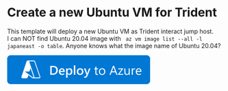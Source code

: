 # Create a new Ubuntu VM for Trident 

This template will deploy a new Ubuntu VM as Trident interact jump host. \
I can NOT find Ubuntu 20.04 image with ` az vm image list --all -l japaneast -o table`.  Anyone knows what the image name of Ubuntu 20.04? 

[![Deploy To Azure](https://raw.githubusercontent.com/Azure/azure-quickstart-templates/master/1-CONTRIBUTION-GUIDE/images/deploytoazure.svg?sanitize=true)](https://portal.azure.com/#create/Microsoft.Template/uri/https%3A%2F%2Fraw.githubusercontent.com%2Fmaysay1999%2Fanfdemo01%2Fmain%2Ftrident%2Fazuredeploy.json) 